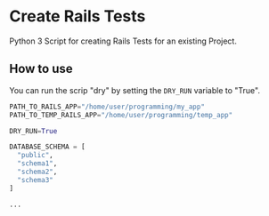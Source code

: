 # Create Rails Tests
Python 3 Script for creating Rails Tests for an existing Project.

## How to use

You can run the scrip "dry" by setting the `DRY_RUN` variable to "True".


```python
PATH_TO_RAILS_APP="/home/user/programming/my_app"
PATH_TO_TEMP_RAILS_APP="/home/user/programming/temp_app"

DRY_RUN=True

DATABASE_SCHEMA = [
  "public",
  "schema1",
  "schema2",
  "schema3"
]

...

```
